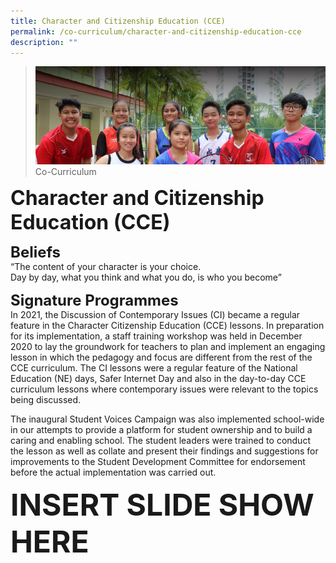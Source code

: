```yaml
---
title: Character and Citizenship Education (CCE)
permalink: /co-curriculum/character-and-citizenship-education-cce
description: ""
---
```

>![](/images/About%20us.jpg)
>Co-Curriculum

**<font size=6>Character and Citizenship Education (CCE)</font>**<br>

**<font size=5>Beliefs</font>**<br>
“The content of your character is your choice. <br>
Day by day, what you think and what you do, is who you become”

**<font size=5>Signature Programmes</font>**<br>
In 2021, the Discussion of Contemporary Issues (CI) became a regular feature in the Character Citizenship Education (CCE) lessons. In preparation for its implementation, a staff training workshop was held in December 2020 to lay the groundwork for teachers to plan and implement an engaging lesson in which the pedagogy and focus are different from the rest of the CCE curriculum. The CI lessons were a regular feature of the National Education (NE) days, Safer Internet Day and also in the day-to-day CCE curriculum lessons where contemporary issues were relevant to the topics being discussed.

The inaugural Student Voices Campaign was also implemented school-wide in our attempts to provide a platform for student ownership and to build a caring and enabling school. The student leaders were trained to conduct the lesson as well as collate and present their findings and suggestions for improvements to the Student Development Committee for endorsement before the actual implementation was carried out.

**<font size=7>INSERT SLIDE SHOW HERE</font>**